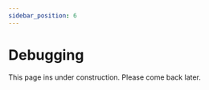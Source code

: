 ```yaml
---
sidebar_position: 6
---
```


# Debugging

This page ins under construction. Please come back later.

